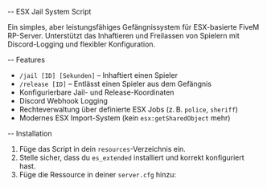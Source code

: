 -- ESX Jail System Script

Ein simples, aber leistungsfähiges Gefängnissystem für ESX-basierte FiveM RP-Server. Unterstützt das Inhaftieren und Freilassen von Spielern mit Discord-Logging und flexibler Konfiguration.

-- Features

- `/jail [ID] [Sekunden]` – Inhaftiert einen Spieler
- `/release [ID]` – Entlässt einen Spieler aus dem Gefängnis
- Konfigurierbare Jail- und Release-Koordinaten
- Discord Webhook Logging
- Rechteverwaltung über definierte ESX Jobs (z. B. `police`, `sheriff`)
- Modernes ESX Import-System (kein `esx:getSharedObject` mehr)

-- Installation

1. Füge das Script in dein `resources`-Verzeichnis ein.
2. Stelle sicher, dass du `es_extended` installiert und korrekt konfiguriert hast.
3. Füge die Ressource in deiner `server.cfg` hinzu:


